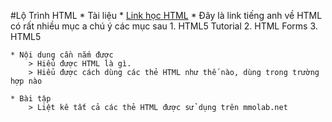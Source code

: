 #Lộ Trình HTML
    * Tài liệu
        * [Link học HTML](https://www.w3schools.com/html/default.asp "Link học bằng tiếng anh")
            * Đây là link tiếng anh về HTML có rất nhiều mục a chú ý các mục sau
                1. HTML5 Tutorial
                2. HTML Forms
                3. HTML5
                
    * Nội dung cần nắm được
        > Hiểu được HTML là gì.
        > Hiểu được cách dùng các thẻ HTML như thế nào, dùng trong trường hợp nào

    * Bài tập
        > Liệt kê tất cả các thẻ HTML được sử dụng trên mmolab.net 
